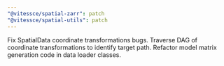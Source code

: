 ```yaml
---
"@vitessce/spatial-zarr": patch
"@vitessce/spatial-utils": patch
---
```


Fix SpatialData coordinate transformations bugs. Traverse DAG of coordinate transformations to identify target path. Refactor model matrix generation code in data loader classes.
